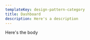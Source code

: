 ```yaml
---
templateKey: design-pattern-category
title: Dashboard
description: Here's a description
---
```

Here's the body